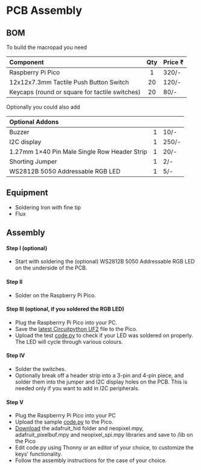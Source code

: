 # PCB Assembly

## BOM

To build the macropad you need 

| **Component** | **Qty** | **Price ₹** |
| :-------- |:---:|:---------|
| Raspberry Pi Pico | 1 | 320/- |
| 12x12x7.3mm Tactile Push Button Switch | 20 | 120/- |
| Keycaps (round or square for tactile switches) | 20 | 80/- |

Optionally you could also add

| **Optional Addons** | | |
| :-------- |:---:|:---------|
| Buzzer | 1 | 10/- |
| I2C display | 1 | 250/- |
| 1.27mm 1×40 Pin Male Single Row Header Strip | 1 | 20/- |
| Shorting Jumper | 1 | 2/- |
| WS2812B 5050 Addressable RGB LED | 1 | 5/- |

## Equipment

- Soldering Iron with fine tip
- Flux

## Assembly

#### Step I (optional)
- Start with soldering the (optional) WS2812B 5050 Addressable RGB LED on the underside of the PCB. 

#### Step II
- Solder on the Raspberry Pi Pico.

#### Step III (optional, if you soldered the RGB LED) 

- Plug the Raspberrry Pi Pico into your PC.
- Save the [latest Circuitpython UF2](https://circuitpython.org/board/raspberry_pi_pico/) file to the Pico.
- Upload the test [code.py](../firmware/circuitpython/rgb-led-test) to check if your LED was soldered on properly. The LED will cycle through various colours.

#### Step IV

- Solder the switches.
- Optionally break off a header strip into a 3-pin and 4-pin piece, and solder them into the jumper and I2C display holes on the PCB. This is needed only if you want to add in I2C peripherals. 

#### Step V

- Plug the Raspberrry Pi Pico into your PC
- Upload the sample [code.py](../firmware/circuitpython/sample) to the Pico. 
- [Download](https://circuitpython.org/libraries) the adafruit_hid folder and neopixel.mpy, adafruit_pixelbuf.mpy and neopixel_spi.mpy libraries and save to /lib on the Pico
- Edit code.py using Thonny or an editor of your choice, to customize the keys' functionality.
- Follow the assembly instructions for the case of your choice.
